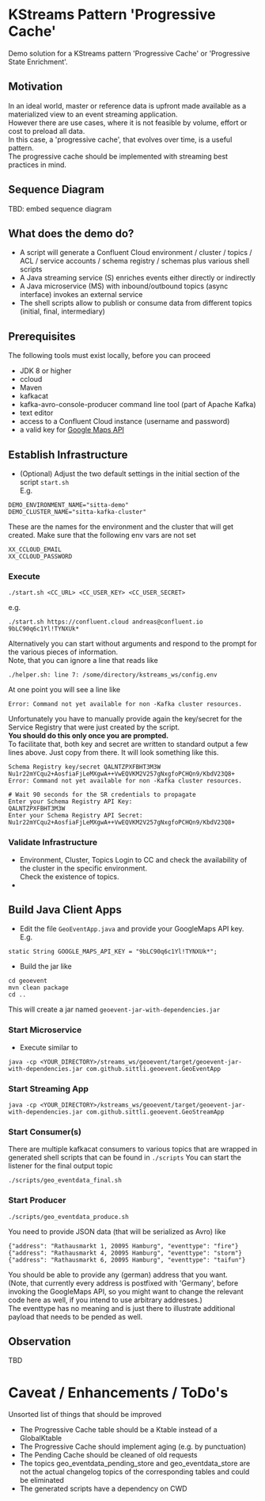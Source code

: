 # KStreams Pattern 'Progressive Cache'
Demo solution for a KStreams pattern 'Progressive Cache' or 'Progressive State Enrichment'.
## Motivation
In an ideal world, master or reference data is upfront made available as a materialized view to an event streaming application.\
However there are use cases, where it is not feasible by volume, effort or cost to preload all data.\
In this case, a 'progressive cache', that evolves over time, is a useful pattern.\
The progressive cache should be implemented with streaming best practices in mind.
## Sequence Diagram
TBD: embed sequence diagram
## What does the demo do?
* A script will generate a Confluent Cloud environment / cluster / topics / ACL / service accounts / schema registry / schemas plus various shell scripts
* A Java streaming service (S) enriches events either directly or indirectly
* A Java microservice (MS) with inbound/outbound topics (async interface) invokes an external service
* The shell scripts allow to publish or consume data from different topics (initial, final, intermediary)
## Prerequisites
The following tools must exist locally, before you can proceed
* JDK 8 or higher
* ccloud
* Maven
* kafkacat
* kafka-avro-console-producer command line tool (part of Apache Kafka)
* text editor
* access to a Confluent Cloud instance (username and password)
* a valid key for [Google Maps API](https://developers.google.com/maps/documentation/geocoding/get-api-key)
## Establish Infrastructure
* (Optional) Adjust the two default settings in the initial section of the script ```start.sh```\
E.g. 
```
DEMO_ENVIRONMENT_NAME="sitta-demo"
DEMO_CLUSTER_NAME="sitta-kafka-cluster"
```
These are the names for the environment and the cluster that will get created.
Make sure that the following env vars are not set 
```
XX_CCLOUD_EMAIL
XX_CCLOUD_PASSWORD
```
### Execute 
```
./start.sh <CC_URL> <CC_USER_KEY> <CC_USER_SECRET>
```
e.g.
```
./start.sh https://confluent.cloud andreas@confluent.io 9bLC90q6c1Yl!TYNXUk*
```
Alternatively you can start without arguments and respond to the prompt for the various pieces of information.\
Note, that you can ignore a line that reads like
```
./helper.sh: line 7: /some/directory/kstreams_ws/config.env
```
At one point you will see a line like 
```
Error: Command not yet available for non -Kafka cluster resources.
```
Unfortunately you have to manually provide again the key/secret for the Service Registry that were just created by the script.\
**You should do this only once you are prompted.**\
To facilitate that, both key and secret are written to standard output a few lines above. Just copy from there.
It will look something like this.
```
Schema Registry key/secret QALNTZPXFBHT3M3W Nu1r22mYCqu2+AosfiaFjLeMXgwA++VwEQVKM2V257gNxgfoPCHQn9/KbdV23Q8+
Error: Command not yet available for non -Kafka cluster resources.

# Wait 90 seconds for the SR credentials to propagate
Enter your Schema Registry API Key:
QALNTZPXFBHT3M3W
Enter your Schema Registry API Secret:
Nu1r22mYCqu2+AosfiaFjLeMXgwA++VwEQVKM2V257gNxgfoPCHQn9/KbdV23Q8+
```
### Validate Infrastructure
* Environment, Cluster, Topics
Login to CC and check the availability of the cluster in the specific environment.\
Check the existence of topics.
* 

## Build Java Client Apps
* Edit the file ```GeoEventApp.java``` and provide your GoogleMaps API key. E.g.
```
static String GOOGLE_MAPS_API_KEY = "9bLC90q6c1Yl!TYNXUk*";
```
* Build the jar like
```
cd geoevent
mvn clean package
cd ..
```
This will create a jar named ```geoevent-jar-with-dependencies.jar```

### Start Microservice
* Execute similar to 
```
java -cp <YOUR_DIRECTORY>/streams_ws/geoevent/target/geoevent-jar-with-dependencies.jar com.github.sittli.geoevent.GeoEventApp
```
### Start Streaming App
```
java -cp <YOUR_DIRECTORY>/kstreams_ws/geoevent/target/geoevent-jar-with-dependencies.jar com.github.sittli.geoevent.GeoStreamApp
```
### Start Consumer(s)
There are multiple kafkacat consumers to various topics that are wrapped in generated shell scripts that can be found in ```./scripts```
You can start the listener for the final output topic 
```
./scripts/geo_eventdata_final.sh
```
### Start Producer
```
./scripts/geo_eventdata_produce.sh
```
You need to provide JSON data (that will be serialized as Avro) like
```
{"address": "Rathausmarkt 1, 20095 Hamburg", "eventtype": "fire"}
{"address": "Rathausmarkt 4, 20095 Hamburg", "eventtype": "storm"}
{"address": "Rathausmarkt 6, 20095 Hamburg", "eventtype": "taifun"}
```
You should be able to provide any (german) address that you want.\
(Note, that currently every address is postfixed with 'Germany', before invoking the GoogleMaps API, so you might want to change the relevant code here as well, if you intend to use arbitrary addresses.)\
The eventtype has no meaning and is just there to illustrate additional payload that needs to be pended as well.
## Observation
TBD
# Caveat / Enhancements / ToDo's
Unsorted list of things that should be improved
* The Progressive Cache table should be a Ktable instead of a GlobalKtable
* The Progressive Cache should implement aging (e.g. by punctuation)
* The Pending Cache should be cleaned of old requests
* The topics geo_eventdata_pending_store and geo_eventdata_store are not the actual changelog topics of the corresponding tables and could be eliminated
* The generated scripts have a dependency on CWD
